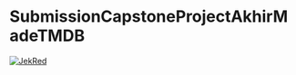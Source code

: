 # SubmissionCapstoneProjectAkhirMadeTMDB
[![JekRed](https://circleci.com/gh/JekRed/SubmissionCapstoneProjectAkhirMadeTMDB.svg?style=svg)](https://app.circleci.com/pipelines/github/JekRed/SubmissionCapstoneProjectAkhirMadeTMDB)
